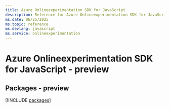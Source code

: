 ```yaml
---
title: Azure Onlineexperimentation SDK for JavaScript
description: Reference for Azure Onlineexperimentation SDK for JavaScript
ms.date: 06/25/2025
ms.topic: reference
ms.devlang: javascript
ms.service: onlineexperimentation
---
```

# Azure Onlineexperimentation SDK for JavaScript - preview
## Packages - preview
[!INCLUDE [packages](onlineexperimentation-index.md)]